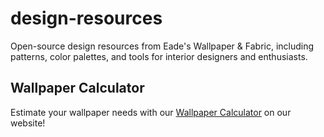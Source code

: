 # design-resources
Open-source design resources from Eade's Wallpaper &amp; Fabric, including patterns, color palettes, and tools for interior designers and enthusiasts.
## Wallpaper Calculator
Estimate your wallpaper needs with our [Wallpaper Calculator](https://eadeswallpaper.com/pages/wallpaper-calculator) on our website!

